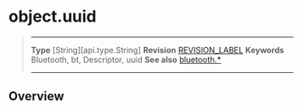 # object.uuid

> --------------------- ------------------------------------------------------------------------------------------
> __Type__              [String][api.type.String]
> __Revision__          [REVISION_LABEL](REVISION_URL)
> __Keywords__          Bluetooth, bt, Descriptor, uuid
> __See also__          [bluetooth.*](/plugin.bluetooth.md)
> --------------------- ------------------------------------------------------------------------------------------

## Overview